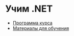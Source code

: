 # Учим .NET

- [Программа курса](https://github.com/alex1ozr/LearnDotNet/blob/main/LearningCourseProgram)
- [Материалы для обучения](https://github.com/alex1ozr/LearnDotNet/blob/main/LearningMaterials.md)
